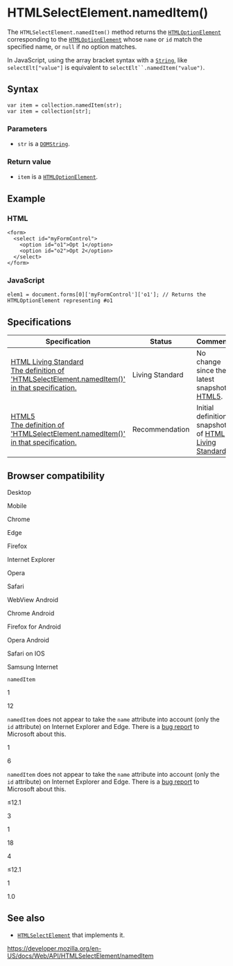 HTMLSelectElement.namedItem()
=============================

The `HTMLSelectElement.namedItem()` method returns the [`HTMLOptionElement`](../htmloptionelement) corresponding to the [`HTMLOptionElement`](../htmloptionelement) whose `name` or `id` match the specified name, or `null` if no option matches.

In JavaScript, using the array bracket syntax with a [`String`](https://developer.mozilla.org/en-US/docs/Web/JavaScript/Reference/Global_Objects/String), like `selectElt["value"]` is equivalent to `selectElt``.namedItem("value")`.

Syntax
------

    var item = collection.namedItem(str);
    var item = collection[str];

### Parameters

-   `str` is a [`DOMString`](../domstring).

### Return value

-   `item` is a [`HTMLOptionElement`](../htmloptionelement).

Example
-------

### HTML

    <form>
      <select id="myFormControl">
        <option id="o1">Opt 1</option>
        <option id="o2">Opt 2</option>
      </select>
    </form>

### JavaScript

    elem1 = document.forms[0]['myFormControl']['o1']; // Returns the HTMLOptionElement representing #o1

Specifications
--------------

<table><thead><tr class="header"><th>Specification</th><th>Status</th><th>Comment</th></tr></thead><tbody><tr class="odd"><td><a href="https://html.spec.whatwg.org/multipage/#dom-select-nameditem">HTML Living Standard<br />
<span class="small">The definition of 'HTMLSelectElement.namedItem()' in that specification.</span></a></td><td><span class="spec-living">Living Standard</span></td><td>No change since the latest snapshot, <a href="https://www.w3.org/TR/html52/">HTML5</a>.</td></tr><tr class="even"><td><a href="https://www.w3.org/TR/html52/forms.html#dom-select-nameditem">HTML5<br />
<span class="small">The definition of 'HTMLSelectElement.namedItem()' in that specification.</span></a></td><td><span class="spec-rec">Recommendation</span></td><td>Initial definition, snapshot of <a href="https://html.spec.whatwg.org/multipage/">HTML Living Standard</a></td></tr></tbody></table>

Browser compatibility
---------------------

Desktop

Mobile

Chrome

Edge

Firefox

Internet Explorer

Opera

Safari

WebView Android

Chrome Android

Firefox for Android

Opera Android

Safari on IOS

Samsung Internet

`namedItem`

1

12

`namedItem` does not appear to take the `name` attribute into account (only the `id` attribute) on Internet Explorer and Edge. There is a [bug report](https://connect.microsoft.com/IE/feedbackdetail/view/2414092/) to Microsoft about this.

1

6

`namedItem` does not appear to take the `name` attribute into account (only the `id` attribute) on Internet Explorer and Edge. There is a [bug report](https://connect.microsoft.com/IE/feedbackdetail/view/2414092/) to Microsoft about this.

≤12.1

3

1

18

4

≤12.1

1

1.0

See also
--------

-   [`HTMLSelectElement`](../htmlselectelement) that implements it.

<a href="https://developer.mozilla.org/en-US/docs/Web/API/HTMLSelectElement/namedItem" class="_attribution-link">https://developer.mozilla.org/en-US/docs/Web/API/HTMLSelectElement/namedItem</a>
